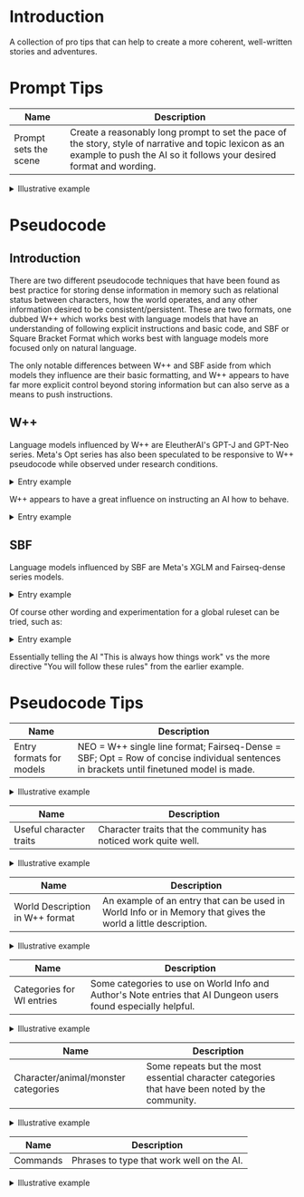 # Introduction
A collection of pro tips that can help to create a more coherent, well-written stories and adventures.
# Prompt Tips

| Name | Description |
| --- | --- |
| Prompt sets the scene | Create a reasonably long prompt to set the pace of the story, style of narrative and topic lexicon as an example to push the AI so it follows your desired format and wording. |

<details>
  <summary>Illustrative example</summary>
<br>  
Alice was beginning to get very tired of sitting by her sister on the bank, and of having nothing to do: once or twice she had peeped into the book her sister was reading, but it had no pictures or conversations in it, “and what is the use of a book,” thought Alice “without pictures or conversations?”<br>

<br>So she was considering in her own mind (as well as she could, for the hot day made her feel very sleepy and stupid), whether the pleasure of making a daisy-chain would be worth the trouble of getting up and picking the daisies, when suddenly a White Rabbit with pink eyes ran close by her.

There was nothing so very remarkable in that; nor did Alice think it so very much out of the way to hear the Rabbit say to itself, “Oh dear! Oh dear! I shall be late!” (when she thought it over afterwards, it occurred to her that she ought to have wondered at this, but at the time it all seemed quite natural); but when the Rabbit actually took a watch out of its waistcoat-pocket, and looked at it, and then hurried on, Alice started to her feet, for it flashed across her mind that she had never before seen a rabbit with either a waistcoat-pocket, or a watch to take out of it, and burning with curiosity, she ran across the field after it, and fortunately was just in time to see it pop down a large rabbit-hole under the hedge.<br>
<br>
</details>

# Pseudocode
## Introduction
There are two different pseudocode techniques that have been found as best practice for storing dense information in memory such as relational status between characters, how the world operates, and any other information desired to be consistent/persistent. These are two formats, one dubbed W++ which works best with language models that have an understanding of following explicit instructions and basic code, and SBF or Square Bracket Format which works best with language models more focused only on natural language.

The only notable differences between W++ and SBF aside from which models they influence are their basic formatting, and W++ appears to have far more explicit control beyond storing information but can also serve as a means to push instructions.

## W++

Language models influenced by W++ are EleutherAI's GPT-J and GPT-Neo series. Meta's Opt series has also been speculated to be responsive to W++ pseudocode while observed under research conditions.

<details>
  <summary>Entry example</summary>
<br>
(While using GPT-J) Despite explcitly stating my character Edward was 37, married to Charlotte, and had two children - Benny and Clara, sometimes the AI would become confused and assume I was a child and Edward was another person. This was easily fixed entirely by placing the following W++ in memory:<br>
<br>
[I am("Edward")<br>
Husband of("Charlotte")<br>
Father of("Clara" + "Benny")<br>
Gender("Male")<br>
Age("37")<br>
}]
</details>

W++ appears to have a great influence on instructing an AI how to behave. 

<details>
  <summary>Entry example</summary>
<br>  
The example below, when pasted in memory while using a Neo or relevant model, can show how the entire generation behavior of the AI can be altered:<br>
<br>
[Universally Applicable Rules("Undeniable Non-Negotiable Top Priority")<br>
{<br>
Rule 1("Every time someone tries to watch television the power goes out.")<br>
Rule 2("Everyone is highly paranoid about how their hair looks.")<br>
Rule 3("At rare times a clown will knock on the front door. If someone answers the front door when that happens, there is no telling what horrors will follow.")<br>
Rule 4("Every mirror is a portal to another world.")<br>
Rule 5("Pigeons can't be trusted.")<br>
}]<br>
</details>


## SBF
Language models influenced by SBF are Meta's XGLM and Fairseq-dense series models.

<details>
  <summary>Entry example</summary>
<br>  
Let's say I'm using a Fairseq model and having the same issue as the W++ example above; I'd clearly stated who I was in relation to the family in my story - I'm a 37 year old husband named Edward but the model keeps assuming Edward is someone else and I'm a child. That can easily be fixed by pasting the following SBF pseudocode in memory below:<br>
<br>
[ I am: "Edward"; Husband of: "Charlotte"; Father of: "Clara", "Benny"; Gender: "Male"; Age: "37" ]<br>
</details>

Of course other wording and experimentation for a global ruleset can be tried, such as:<br>
<details>
  <summary>Entry example</summary>
<br>  
[Urgent Facts About The World("Applicable At All Times")<br>
{<br>
Fact 1("Every time someone tries to watch television the power goes out.")<br>
}]<br>
</details>

Essentially telling the AI "This is always how things work" vs the more directive "You will follow these rules" from the earlier example.

# Pseudocode Tips

| Name | Description |
| --- | --- |
| Entry formats for models | NEO = W++ single line format; Fairseq-Dense = SBF; Opt = Row of concise individual sentences in brackets until finetuned model is made. |

<details>
  <summary>Illustrative example</summary>
<br>

  W++: <br>
 [location("hospital")<br>
{<br>
DESCRIPTION("large facility" + "underground base")<br>
APPEARANCE("white walls" + "red bricks" + "people being treated for injuries")<br>
AREAS("maternity" + "triage" + "emergency room" + "canteen" + "research lab")<br>
SUMMARY("The hospital is treating many injured people after the alien attack.")<br>
}]
<br>

  SBF: 

[ Character: Ronald Mc Donald; age: 38; height: 1.8 m; weight: 90 kg; eye color: green; hair color: brown; hair style: short hair; skin color: fair; clothing: uniform; weapon: no weapon; title: none; other characteristics: none; description: Ronald is a clown-like mascot with red and yellow clothing, wearing a hat with a yellow star and a yellow smiley face on it. He is also carrying a golden bag and a large golden hamburger. ]

Individual sentences in brackets for Author's Note:

[ Writing Style: X-RATED written in a verbose narrative.]<br>
[ Tone: Focus on arousing scenes, visceral sensations, and loving sex scenes.]<br>
[ Genre: Erotic.]<br>
[ Wording: Arousing.]<br>
[ Rating: R.]<br>
  
</details>

| Name | Description |
| --- | --- |
| Useful character traits | Character traits that the community has noticed work quite well. |

<details>
  <summary>Illustrative example</summary>
<br>  
timid, self-conscious, polite, friendly, arrogant, oblivious, dumb, dry, cynical, apathetic, wry, clever, witty, addicted, belligerent, busy, brave, curious, hardy, helpful, jolly (Pokemon natures), loyal, logical, manipulative, mellow, moody, mysterious, philosophical, playful, polite, proud, rude, sensitive, servile, shy, stern, smug, tenacious, upbeat, evil, violent, cruel, sadistic, vulgar (puts emphasis on inappropriate NSFW jokes and behaviours), wild (is used for characters that behave like animals in the wild or tribals)<br>
<br>
[ Character: "Jadzia Dax"; HAIR: "dark", "long", "ponytail"; DESCRIPTION: "female", "tall", "woman"; APPEARANCE: "soft skin", "blue eyes", "athletic", "large tits", "dark nipples", "perfect ass"; MIND: "logical", "brave", "loyal", "tenacious", "playful", "polite"; SUMMARY: "Starfleet Officer", "beautiful", "Lietenant Commander" ]
<br>
</details>

| Name | Description |
| --- | --- |
| World Description in W++ format | An example of an entry that can be used in World Info or in Memory that gives the world a little description. |

<details>
  <summary>Illustrative example</summary>
<br>  
[worldDescription("Trandor")<br>  
{<br>  
DESCRIPTION("human colony" + "earthlike" + "small planet")<br>  
BIOME("grasslands" + "urban" + "forrests")<br>  
AREAS("hospital" + "school" + "landing area")<br>  
SUMMARY("The human colony of Trandor has recently suffered an alien attack.")<br>  
}]
<br>
</details>

| Name | Description |
| --- | --- |
| Categories for WI entries | Some categories to use on World Info and Author's Note entries that AI Dungeon users found especially helpful. |

<details>
  <summary>Illustrative example</summary>
<br>  
SEE: ( To describe how a character perceives the world )<br>
LIMIT/LACK<br>
COND/STATE/STATUS: ( Status condition like PSN / PRLZ from Pokemon )<br>
DIET<br>
LOOT: ( What INV items can be dropped when a creature is defeated )<br>
DETA/DETAIL<br>
ADJ/ADJECTIVE/ADJECT: ( Adjective qualities that are a core part of the entity )<br>
MODIF/MOFIDIER: ( Like the above, but how it's different from the usual or expected )<br>
GRAM/GRAMMAR: ( Tested to tokenize exclusively for word GRAMMAR, useful for speech patterns )<br>
VOCAB/SPEECH: ( Potentially better than above, can get characters to speak Japanese or French )<br>
INV<br>
EQUIP<br>
LIKE<br>
HATE<br>
RELATION(S): ( Both long forms preferred due to tokens )<br>
ALLIES/FRIENDS: ( ALLIES preferred due to two tokens )<br>
BOND/BONDS: ( Similar to the above, BOND preferred due to tokens )<br>
ENEMIES: ( Merely decent tokens, ENEMY has the same issue )<br>
POWERS/POWER<br>
THEME<br>
ORIGIN: ( For series/titles )<br>
ATMOSPHERE/ATMOS<br>
TONE<br>
MOOD<br>
CLIMATE/CLIM<br>
GEOGRAPHY/GEO/GEOGR<br>
ECON/ECONOMY: ( For locations, economical circumstances )<br>
FEATURES: ( For locations, all variants of FEAT tokenize the same, likely has multiple uses )<br>
EXIT: ( For rooms )<br>
CITIZ/CITIZENS: ( Special case, short form always preferred, describes racial diversity of locales )<br>
ETHN/ETHNICITY: ( Similar to above, better for human variation )<br>
FOLK: ( Like CITIZENS but more emphasis on fantasy )<br>
PASSION: ( Character motivation )<br>
ALIGNMENT/ALIGN: ( Supports imaginative alignments like Lawful Stupid )<br>
EFFEC/EFFECT(S): ( For objects and entities, used to add magic or science effects )<br>
BIOME: ( Traits that reinforce the biome such as flora go in desc or summary )<br>
CREATE: ( What the entity is capable of producing )<br>
FACTS<br>
BANNED/BANN: ( Forbidden behavior )<br>
<br>
</details>

| Name | Description |
| --- | --- |
| Character/animal/monster categories | Some repeats but the most essential character categories that have been noted by the community. |

<details>
  <summary>Illustrative example</summary>
<br>  
DESCRIPTION:  ( IE female/male, tall/short, big/little, human/elf, animal/monster )<br>  
APPEARANCE:  ( Things like hair/eye/skin colour or claws, fur, etc. )<br>  
MIND:                 ( Psychological things like kind, cruel, aggressive, helpful, shy, moody, polite, etc. )<br>  
WEAR:                ( Clothing or apparel coats, socks, shoes, backpack, hat )<br>  
STATUS:             ( Where is the character and what predicament are they in: Trapped in a dungeon )<br>  
CONDITION:    ( The state of the character/monster/animal such as very strong but tired, a few cuts and bruises, arrow in the knee, decaying, worse for wear, etc. )<br>  
SPEECH:             ( None, cockney accent, Japanese, British accent, vulgar, squeak, roar, bark, etc. )<br>  
POWER:             ( Special traits or powers ie ability to fly )<br>  
GRAB:                ( To define what is used to grab ie mouth/bite, claws, tentacles )<br>  
MOVE:               ( Movement such as walk, run, crawl, slither, swim, scuttle, creep )<br>  
LIMIT:                ( What is lacking such as sight/blind, hands for animals, speech. etc. )<br>  
INVENTORY:    ( Items on the character, gun, bow, sword, knife, whip, bottle of absolute vodka, etc. )<br>  
SUMMARY:     ( Here you can describe the character in a sentence ie Cov is a nerd who spends far too much time on KoboldAI )<br>  
<br>
</details>

| Name | Description |
| --- | --- |
| Commands | Phrases to type that work well on the AI. |

<details>
  <summary>Illustrative example</summary>
<br>  
Name:"Text"<br>
List of X:<br>
(POV [character]) or ([character]'s POV)<br>
(Current scene as described by [author]/[writing style])<br>
[character]'s secrets:<br>
If only [character] knew<br>
Available sex scenes for [character]:<br>
([character]'s recollection of this scene X years later, [year])<br>
[character]'s opinion on this story<br>
(current scene as a x)<br>
([character]'s thoughts)<br>
[character]'s Personality<br>
Open X.file<br>
([character]'s thoughts on Y)<br>
Your actions:<br>
X, a Y poem:<br>
([character]'s Y thoughts)<br>
[character]'s psychological profile:<br>
Your sins:<br>
List of story actions:<br>
Brain Root Directory:<br>
Description of [new character]:<br>
You take a look at the form, it reads:<br>
X gives a lengthy monologue about Y<br>
(Advice from the voices in your head:)<br>
Rational:<br>
Hours later...<br>
You decide to view the bulletin board, where you see a number of requests.<br>
Audience poll results:<br>
You think to yourself,<br>
You look around and take in the scene.<br>
Description of x:<br>
X described by Y:<br>
You write a poem about X:<br>
Debug mode activated. List of 10 available cheats:<br>
<br>
(A nearly infinite series of commands can be cooked up this way)
<br>
</details>